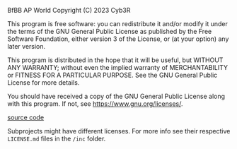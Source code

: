 BfBB AP World
Copyright (C) 2023 Cyb3R

This program is free software: you can redistribute it and/or modify
it under the terms of the GNU General Public License as published by
the Free Software Foundation, either version 3 of the License, or
(at your option) any later version.

This program is distributed in the hope that it will be useful,
but WITHOUT ANY WARRANTY; without even the implied warranty of
MERCHANTABILITY or FITNESS FOR A PARTICULAR PURPOSE.  See the
GNU General Public License for more details.

You should have received a copy of the GNU General Public License
along with this program.  If not, see <https://www.gnu.org/licenses/>.

[source code](https://github.com/Cyb3RGER/bfbb_ap_world)

Subprojects might have different licenses. For more info see their respective ``LICENSE.md`` files in the ``/inc`` folder.

